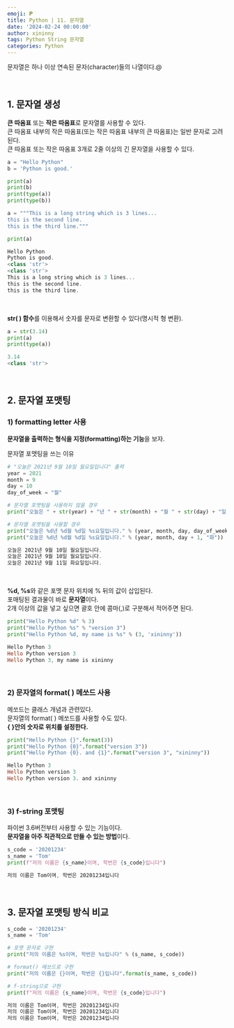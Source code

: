 ```yaml
---
emoji: 𝐏
title: Python | 11. 문자열
date: '2024-02-24 00:00:00'
author: xininny
tags: Python String 문자열
categories: Python
---
```


문자열은 하나 이상 연속된 문자(character)들의 나열이다.@

<br>

## 1. 문자열 생성

**큰 따옴표** 또는 **작은 따옴표**로 문자열를 사용할 수 있다.  
큰 따옴표 내부의 작은 따옴표(또는 작은 따옴표 내부의 큰 따옴표)는 일반 문자로 고려된다.  
큰 따옴표 또는 작은 따옴표 3개로 2줄 이상의 긴 문자열을 사용할 수 있다.

```python
a = "Hello Python"
b = 'Python is good.'

print(a)
print(b)
print(type(a))
print(type(b))

a = """This is a long string which is 3 lines...
this is the second line.
this is the third line."""

print(a)
```

```powershell
Hello Python
Python is good.
<class 'str'>
<class 'str'>
This is a long string which is 3 lines...
this is the second line.
this is the third line.
```

<br>

**str( ) 함수**를 이용해서 숫자를 문자로 변환할 수 있다(명시적 형 변환).

```python
a = str(3.14)
print(a)
print(type(a))
```

```powershell
3.14
<class 'str'>
```

<br>

## 2. 문자열 포맷팅

### 1) formatting letter 사용

**문자열을 출력하는 형식을 지정(formatting)하는 기능**을 보자.

문자열 포맷팅을 쓰는 이유

```python
# "오늘은 2021년 9월 10일 월요일입니다" 출력
year = 2021
month = 9
day = 10
day_of_week = "월"

# 문자열 포맷팅을 사용하지 않을 경우
print("오늘은 " + str(year) + "년 " + str(month) + "월 " + str(day) + "일 " + day_of_week + "요일입니다.")

# 문자열 포맷팅을 사용할 경우
print("오늘은 %d년 %d월 %d일 %s요일입니다." % (year, month, day, day_of_week)) #정수는 %d, 문자는 %s로 체워넣는다
print("오늘은 %d년 %d월 %d일 %s요일입니다." % (year, month, day + 1, "화")) #%d = decimal integer, %s = string
```

```powershell
오늘은 2021년 9월 10일 월요일입니다.
오늘은 2021년 9월 10일 월요일입니다.
오늘은 2021년 9월 11일 화요일입니다.
```

<br>

**%d, %s**와 같은 포맷 문자 위치에 % 뒤의 값이 삽입된다.  
포매팅된 결과물이 바로 **문자열**이다.  
2개 이상의 값을 넣고 싶으면 괄호 안에 콤마(,)로 구분해서 적어주면 된다.

```python
print("Hello Python %d" % 3)
print("Hello Python %s" % "version 3")
print("Hello Python %d, my name is %s" % (3, 'xininny'))
```

```powershell
Hello Python 3
Hello Python version 3
Hello Python 3, my name is xininny
```

<br>

### 2) 문자열의 format( ) 메쏘드 사용

메쏘드는 클래스 개념과 관련있다.  
문자열의 format( ) 메쏘드를 사용할 수도 있다.  
**{ }안의 숫자로 위치를 설정한다.**

```python
print("Hello Python {}".format(3))
print("Hello Python {0}".format("version 3"))
print("Hello Python {0}. and {1}".format("version 3", "xininny"))
```

```powershell
Hello Python 3
Hello Python version 3
Hello Python version 3. and xininny
```

<br>

### 3) f-string 포맷팅

파이썬 3.6버전부터 사용할 수 있는 기능이다.  
**문자열을 아주 직관적으로 만들 수 있는 방법**이다.

```python
s_code = '20201234'
s_name = 'Tom'
print(f"저의 이름은 {s_name}이며, 학번은 {s_code}입니다")
```

```powershell
저의 이름은 Tom이며, 학번은 20201234입니다
```

<br>

## 3. 문자열 포맷팅 방식 비교

```python
s_code = '20201234'
s_name = 'Tom'

# 포맷 문자로 구현
print("저의 이름은 %s이며, 학번은 %s입니다" % (s_name, s_code))

# format() 메쏘드로 구현
print("저의 이름은 {}이며, 학번은 {}입니다".format(s_name, s_code))

# f-string으로 구현
print(f"저의 이름은 {s_name}이며, 학번은 {s_code}입니다")
```

```powershell
저의 이름은 Tom이며, 학번은 20201234입니다
저의 이름은 Tom이며, 학번은 20201234입니다
저의 이름은 Tom이며, 학번은 20201234입니다
```

```toc

```
